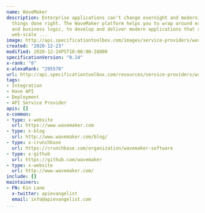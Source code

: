 ```yaml
---
name: WaveMaker
description: Enterprise applications can't change overnight and modernization is simple
  things done right. The WaveMaker platform helps you to wrap around existing data
  and business logic, to develop and deliver modern applications that are future-proof,
  web-scale ...
image: http://api.specificationtoolbox.com/images/service-providers/wavemaker.jpg
created: "2020-12-23"
modified: 2020-12-24PST10:00:00-28800
specificationVersion: "0.14"
x-rank: "8"
x-alexaRank: "295578"
url: http://api.specificationtoolbox.com/resources/service-providers/wavemaker/
tags:
- Integration
- Have API
- Deployment
- API Service Provider
apis: []
x-common:
- type: x-website
  url: https://www.wavemaker.com
- type: x-blog
  url: http://www.wavemaker.com/blog/
- type: x-crunchbase
  url: https://crunchbase.com/organization/wavemaker-software
- type: x-github
  url: https://github.com/wavemaker
- type: x-website
  url: http://www.wavemaker.com/
include: []
maintainers:
- FN: Kin Lane
  x-twitter: apievangelist
  email: info@apievangelist.com
...
```

